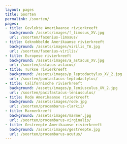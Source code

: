 ```yaml
---
layout: pages
title: Soorten
permalink: /soorten/
pages:
- title: Gevlekte Amerikaanse rivierkreeft
  background: /assets/images/f_limosus_XV.jpg
  url: /soorten/faxonius-limosus/
- title: Geknobbelde Amerikaanse rivierkreeft
  background: /assets/images/virilis_TA.jpg
  url: /soorten/faxonius-virilis/
- title: Europese rivierkreeft
  background: /assets/images/a_astacus_XV.jpg
  url: /soorten/astacus-astacus/
- title: Turkse rivierkreeft
  background: /assets/images/p_leptodactylus_XV_2.jpg
  url: /soorten/pontastacus-leptodactylus/
- title: Californische rivierkreeft
  background: /assets/images/p_leniusculus_XV_2.jpg
  url: /soorten/pacifastacus-leniusculus/
- title: Rode Amerikaanse rivierkreeft
  background: /assets/images/rode.jpg
  url: /soorten/procambarus-clarkii/
- title: Marmerkreeft
  background: /assets/images/marmer.jpg
  url: /soorten/procambarus-virginalis/
- title: Gestreepte Amerikaanse rivierkreeft
  background: /assets/images/gestreepte.jpg
  url: /soorten/procambarus-acutus/
---
```

